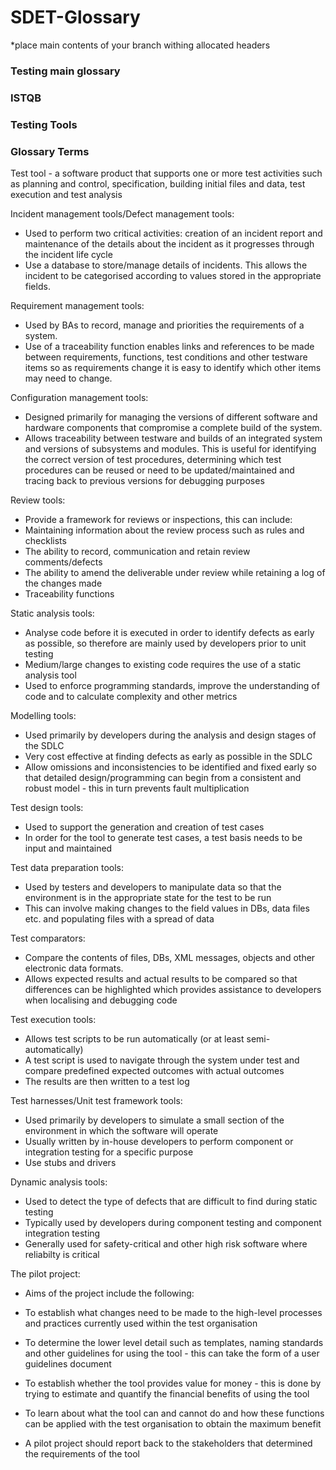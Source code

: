 # SDET-Glossary
 
*place main contents of your branch withing allocated headers
 
### Testing main glossary

### ISTQB

### Testing Tools

### Glossary Terms 

Test tool - a software product that supports one or more test activities such as planning and control, specification, building initial files and data, test execution and test analysis

Incident management tools/Defect management tools:
- Used to perform two critical activities: creation of an incident report and maintenance of the details about the incident as it progresses through the incident life cycle
- Use a database to store/manage details of incidents. This allows the incident to be categorised according to values stored in the appropriate fields.

Requirement management tools:
- Used by BAs to record, manage and priorities the requirements of a system. 
- Use of a traceability function enables links and references to be made between requirements, functions, test conditions and other testware items so as requirements change it is easy to identify which other items may need to change. 

Configuration management tools:
- Designed primarily for managing the versions of different software and hardware components that compromise a complete build of the system. 
- Allows traceability between testware and builds of an integrated system and versions of subsystems and modules. This is useful for identifying the correct version of test procedures, determining which test procedures can be reused or need to be updated/maintained and tracing back to previous versions for debugging purposes

Review tools:
- Provide a framework for reviews or inspections, this can include:
 - Maintaining information about the review process such as rules and checklists
 - The ability to record, communication and retain review comments/defects
 - The ability to amend the deliverable under review while retaining a log of the changes made
 - Traceability functions

Static analysis tools:
- Analyse code before it is executed in order to identify defects as early as possible, so therefore are mainly used by developers prior to unit testing
- Medium/large changes to existing code requires the use of a static analysis tool
- Used to enforce programming standards, improve the understanding of code and to calculate complexity and other metrics

Modelling tools:
- Used primarily by developers during the analysis and design stages of the SDLC
- Very cost effective at finding defects as early as possible in the SDLC
- Allow omissions and inconsistencies to be identified and fixed early so that detailed design/programming can begin from a consistent and robust model - this in turn prevents fault multiplication

Test design tools:
- Used to support the generation and creation of test cases
- In order for the tool to generate test cases, a test basis needs to be input and maintained

Test data preparation tools:
- Used by testers and developers to manipulate data so that the environment is in the appropriate state for the test to be run
- This can involve making changes to the field values in DBs, data files etc. and populating files with a spread of data

Test comparators:
- Compare the contents of files, DBs, XML messages, objects and other electronic data formats.
- Allows expected results and actual results to be compared so that differences can be highlighted which provides assistance to developers when localising and debugging code

Test execution tools:
- Allows test scripts to be run automatically (or at least semi-automatically)
- A test script is used to navigate through the system under test and compare predefined expected outcomes with actual outcomes
- The results are then written to a test log

Test harnesses/Unit test framework tools:
- Used primarily by developers to simulate a small section of the environment in which the software will operate
- Usually written by in-house developers to perform component or integration testing for a specific purpose
- Use stubs and drivers 

Dynamic analysis tools:
- Used to detect the type of defects that are difficult to find during static testing
- Typically used by developers during component testing and component integration testing
- Generally used for safety-critical and other high risk software where reliabilty is critical

The pilot project:
- Aims of the project include the following:
 - To establish what changes need to be made to the high-level processes and practices currently used within the test organisation
 - To determine the lower level detail such as templates, naming standards and other guidelines for using the tool - this can take the form of a user guidelines document
 - To establish whether the tool provides value for money - this is done by trying to estimate and quantify the financial benefits of using the tool
 - To learn about what the tool can and cannot do and how these functions can be applied with the test organisation to obtain the maximum benefit

- A pilot project should report back to the stakeholders that determined the requirements of the tool

 
